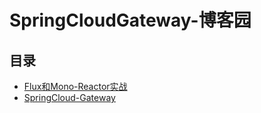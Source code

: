 #  SpringCloudGateway-博客园

## 目录

  * [Flux和Mono-Reactor实战](/study/Java后端/05-SpringCloud/SpringCloudGateway-博客园/Flux和Mono-Reactor实战)
  * [SpringCloud-Gateway](/study/Java后端/05-SpringCloud/SpringCloudGateway-博客园/SpringCloud-Gateway/README)